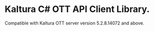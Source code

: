 # Kaltura C# OTT API Client Library.
Compatible with Kaltura OTT server version 5.2.8.14072 and above.
